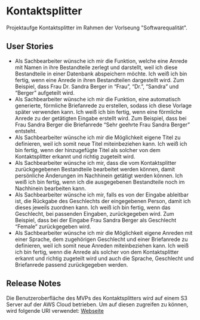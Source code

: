 # Kontaktsplitter
Projektaufge Kontaktsplitter im Rahmen der Vorlseung "Softwarequalität".

## User Stories
- Als Sachbearbeiter wünsche ich mir die Funktion, welche eine Anrede mit Namen in ihre Bestandteile zerlegt und darstellt, weil ich diese Bestandteile in einer Datenbank abspeichern möchte. 
Ich weiß ich bin fertig, wenn eine Anrede in ihren Bestandteilen dargestellt wird.  Zum Beispiel, dass Frau Dr. Sandra Berger in “Frau”, “Dr.”, “Sandra” und “Berger” aufgeteilt wird.
- Als Sachbearbeiter wünsche ich mir die Funktion, eine automatisch generierte, förmliche Briefanrede zu erstellen, sodass ich diese Vorlage später verwenden kann.
Ich weiß ich bin fertig, wenn eine förmliche Anrede zu der getätigten Eingabe erstellt wird. Zum Beispiel, dass bei Frau Sandra Berger die Briefanrede “Sehr geehrte Frau Sandra Berger” entsteht.
- Als Sachbearbeiter wünsche ich mir die Möglichkeit eigene Titel zu definieren, weil ich somit neue Titel miteinbeziehen kann.
Ich weiß ich bin fertig, wenn der hinzugefügte Titel als solcher von dem Kontaktsplitter erkannt und richtig zugeteilt wird. 
- Als Sachbearbeiter wünsche ich mir, dass die vom Kontaktsplitter zurückgegebenen Bestandteile bearbeitet werden können, damit persönliche Änderungen im Nachhinein getätigt werden können.
Ich weiß ich bin fertig, wenn ich die ausgegebenen Bestandteile noch im Nachhinein bearbeiten kann.
- Als Sachbearbeiter wünsche ich mir, falls es von der Eingabe ableitbar ist, die Rückgabe des Geschlechts der eingegebenen Person, damit ich dieses jeweils zuordnen kann. 
Ich weiß ich bin fertig, wenn das Geschlecht, bei passenden Eingaben, zurückgegeben wird. Zum Beispiel, dass bei der Eingabe Frau Sandra Berger als Geschlecht “Female” zurückgegeben wird.
- Als Sachbearbeiter wünsche ich mir die Möglichkeit eigene Anreden mit einer Sprache, dem zugehörigen Geschlecht und einer Briefanrede zu definieren, weil ich somit neue Anreden miteinbeziehen kann.
Ich weiß ich bin fertig, wenn die Anrede als solcher von dem Kontaktsplitter erkannt und richtig zugeteilt wird und auch die Sprache, Geschlecht und Briefanrede passend zurückgegeben werden.

## Release Notes
Die Benutzeroberfläche des MVPs des Kontaktsplitters wird auf einem S3 Server auf der AWS Cloud betrieben. Um auf diesen zugreifen zu können, wird folgende URI verwendet:
[Webseite](http://contactsplitter.s3-website.eu-central-1.amazonaws.com/)
